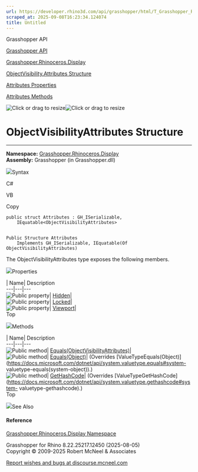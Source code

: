 ```yaml
---
url: https://developer.rhino3d.com/api/grasshopper/html/T_Grasshopper_Rhinoceros_Display_ObjectVisibility_Attributes.htm
scraped_at: 2025-09-08T16:23:34.124074
title: Untitled
---
```


Grasshopper API

[Grasshopper API](../html/723c01da-9986-4db2-8f53-6f3a7494df75.htm
"Grasshopper API")

[Grasshopper.Rhinoceros.Display](../html/N_Grasshopper_Rhinoceros_Display.htm
"Grasshopper.Rhinoceros.Display")

[ObjectVisibility.Attributes
Structure](../html/T_Grasshopper_Rhinoceros_Display_ObjectVisibility_Attributes.htm
"ObjectVisibility.Attributes Structure")

[Attributes
Properties](../html/Properties_T_Grasshopper_Rhinoceros_Display_ObjectVisibility_Attributes.htm
"Attributes Properties")

[Attributes
Methods](../html/Methods_T_Grasshopper_Rhinoceros_Display_ObjectVisibility_Attributes.htm
"Attributes Methods")

![Click or drag to resize](../icons/TocOpen.gif)![Click or drag to
resize](../icons/TocClose.gif)

# ObjectVisibilityAttributes Structure  
  
---  
  
**Namespace:**
[Grasshopper.Rhinoceros.Display](N_Grasshopper_Rhinoceros_Display.htm)  
**Assembly:** Grasshopper (in Grasshopper.dll)

![](../icons/SectionExpanded.png)Syntax

C#

VB

Copy

    
    
    public struct Attributes : GH_ISerializable, 
    	IEquatable<ObjectVisibilityAttributes>
    
    
    Public Structure Attributes
    	Implements GH_ISerializable, IEquatable(Of ObjectVisibilityAttributes)

The ObjectVisibilityAttributes type exposes the following members.

![](../icons/SectionExpanded.png)Properties

| Name| Description  
---|---|---  
![Public property](../icons/pubproperty.gif)|
[Hidden](P_Grasshopper_Rhinoceros_Display_ObjectVisibility_Attributes_Hidden.htm)|  
![Public property](../icons/pubproperty.gif)|
[Locked](P_Grasshopper_Rhinoceros_Display_ObjectVisibility_Attributes_Locked.htm)|  
![Public property](../icons/pubproperty.gif)|
[Viewport](P_Grasshopper_Rhinoceros_Display_ObjectVisibility_Attributes_Viewport.htm)|  
Top

![](../icons/SectionExpanded.png)Methods

| Name| Description  
---|---|---  
![Public method](../icons/pubmethod.gif)|
[Equals(ObjectVisibilityAttributes)](M_Grasshopper_Rhinoceros_Display_ObjectVisibility_Attributes_Equals.htm)|  
![Public method](../icons/pubmethod.gif)|
[Equals(Object)](M_Grasshopper_Rhinoceros_Display_ObjectVisibility_Attributes_Equals_1.htm)|
(Overrides
[ValueTypeEquals(Object)](https://docs.microsoft.com/dotnet/api/system.valuetype.equals#system-
valuetype-equals\(system-object\)).)  
![Public method](../icons/pubmethod.gif)|
[GetHashCode](M_Grasshopper_Rhinoceros_Display_ObjectVisibility_Attributes_GetHashCode.htm)|
(Overrides
[ValueTypeGetHashCode](https://docs.microsoft.com/dotnet/api/system.valuetype.gethashcode#system-
valuetype-gethashcode).)  
Top

![](../icons/SectionExpanded.png)See Also

#### Reference

[Grasshopper.Rhinoceros.Display
Namespace](N_Grasshopper_Rhinoceros_Display.htm)

Grasshopper for Rhino 8.22.25217.12450 (2025-08-05)  
Copyright © 2009-2025 Robert McNeel & Associates

[Report wishes and bugs at
discourse.mcneel.com](https://discourse.mcneel.com/c/grasshopper)

